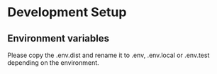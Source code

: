 # Development Setup

## Environment variables
Please copy the .env.dist and rename it to .env, .env.local or .env.test depending on the environment.